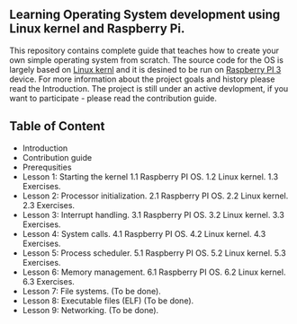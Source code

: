 ## Learning Operating System development using Linux kernel and Raspberry Pi.

This repository contains complete guide that teaches how to create your own simple operating system from scratch. The source code for the OS is largely based on [Linux kernl](https://github.com/torvalds/linux) and it is desined to be run on [Raspberry PI 3](https://www.raspberrypi.org/products/raspberry-pi-3-model-b/) device. For more information about the project goals and history please read the Introduction. The project is still under an active devlopment, if you want to participate - please read the contribution guide.

## Table of Content

* Introduction
* Contribution guide
* Prerequsities
* Lesson 1: Starting the kernel
  1.1 Raspberry PI OS.
  1.2 Linux kernel. 
  1.3 Exercises.
* Lesson 2: Processor initialization.
  2.1 Raspberry PI OS.
  2.2 Linux kernel. 
  2.3 Exercises.
* Lesson 3: Interrupt handling.
  3.1 Raspberry PI OS.
  3.2 Linux kernel. 
  3.3 Exercises.
* Lesson 4: System calls.
  4.1 Raspberry PI OS.
  4.2 Linux kernel. 
  4.3 Exercises.
* Lesson 5: Process scheduler.
  5.1 Raspberry PI OS.
  5.2 Linux kernel. 
  5.3 Exercises.
* Lesson 6: Memory management.
  6.1 Raspberry PI OS.
  6.2 Linux kernel. 
  6.3 Exercises.
* Lesson 7: File systems. (To be done).
* Lesson 8: Executable files (ELF) (To be done).
* Lesson 9: Networking. (To be done).
